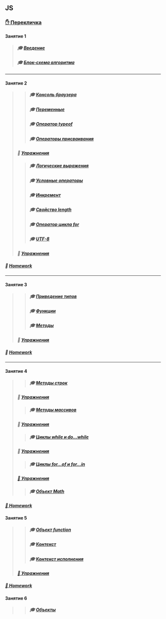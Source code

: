 ## JS
### [✋️ Перекличка](https://docs.google.com/forms/d/e/1FAIpQLSeNLyw2szKvsNyp4pHBzxySGKJHtB5bZKo_x76vTL5UCfwG2g/viewform)
#### Занятие 1
>##### 🎓 [Введение](https://github.com/garevna/js-samples/wiki/introduction)
>##### 🎓 [Блок-схема алгоритма](https://github.com/garevna/js-samples/wiki/Block-diagram)
***
#### Занятие 2
>>##### 🎓 [Консоль браузера](https://github.com/garevna/js-samples/wiki/Developer-Tools)
>>##### 🎓 [Переменные](https://github.com/garevna/js-samples/wiki/var)
>>##### 🎓 [Оператор typeof](https://github.com/garevna/js-samples/wiki/typeof)
>>##### 🎓 [Операторы присваивания](https://github.com/garevna/js-samples/wiki/Assignments)
>##### 💼 [Упражнения](https://docs.google.com/forms/d/e/1FAIpQLScO1DQE9Wjqjd33GnLBdZgWixEaSexuUvsW5kYf6ePUxCPZuw/viewform "открывайте в новой вкладке")
>>##### 🎓 [Логические выражения](https://github.com/garevna/js-samples/wiki/Boolean)
>>##### 🎓 [Условные операторы](https://github.com/garevna/js-samples/wiki/Conditional-operators)
>>##### 🎓 [Инкремент](https://github.com/garevna/js-samples/wiki/Increment)
>>##### 🎓 [Свойство length](https://github.com/garevna/js-samples/wiki/length)
>>##### 🎓 [Оператор цикла for](https://github.com/garevna/js-samples/wiki/for)
>>##### 🎓 [UTF-8](https://github.com/garevna/js-samples/wiki/UTF-8)
>##### 💼 [Упражнения](https://docs.google.com/forms/d/e/1FAIpQLSfjTMY7jF_kLLHzrE5bwhxOX7gUpbZ-M3mNv9fdFVvkf3K0Tg/viewform "открывайте в новой вкладке")
##### 💼 [Homework](https://github.com/garevna/js-samples/wiki/hw-02)
***
#### Занятие 3
>>##### 🎓 [Приведение типов](https://github.com/garevna/js-samples/wiki/data-types-conversion)
>>##### 🎓 [Функции](https://github.com/garevna/js-samples/wiki/function)
>>##### 🎓 [Методы](https://github.com/garevna/js-samples/wiki/method)
>##### 💼 [Упражнения](https://docs.google.com/forms/d/e/1FAIpQLSdBjeYayGRXNi8RfSH7vrPiMDBKDnr6dNs5S9GMF5-JE3DSyg/viewform "открывайте в новой вкладке")
##### 💼 [Homework](https://github.com/garevna/js-samples/wiki/hw-03)
***
#### Занятие 4
>>##### 🎓 [Методы строк](https://github.com/garevna/js-samples/wiki/Strings-methods)
>##### 💼 [Упражнения](https://docs.google.com/forms/d/e/1FAIpQLSew34gOiFVTzk3zRFNA6X7v9lN73OR7XP3duwE01LlIrJ_5Lg/viewform "открывайте в новой вкладке")
>>##### 🎓 [Методы массивов](https://github.com/garevna/js-samples/wiki/Array-methods)
>##### 💼 [Упражнения](https://docs.google.com/forms/d/e/1FAIpQLSe92DgUQdU74tDBUpZpBp-15AhMfYa8vSamEEN0vzpGHcpKPg/viewform "открывайте в новой вкладке")
>>##### 🎓 [Циклы while и do...while](https://github.com/garevna/js-samples/wiki/while)
>##### 💼 [Упражнения](https://docs.google.com/forms/d/e/1FAIpQLSfK5JxGB13fbuoZVr5Qo-m6oIeuRMl2sU8YmrXHUfJmAip6Qw/viewform "открывайте в новой вкладке")
>>##### 🎓 [Циклы for...of и for...in](https://github.com/garevna/js-samples/wiki/for-of-and-for-in)
>##### [💼 Упражнения](https://docs.google.com/forms/d/e/1FAIpQLScZbQw-5lHrv7kaT-OWgygYagdGiF34uDmQ0NNM-qMF6AXuNw/viewform "открывайте в новой вкладке")
>>##### 🎓 [Объект Math](https://github.com/garevna/js-samples/wiki/Math)
##### [💼 Homework](https://github.com/garevna/js-samples/wiki/hw-04 "открывайте в новой вкладке")
#### Занятие 5
>>##### 🎓 [Объект function](https://github.com/garevna/js-samples/wiki/function-object)
>>##### 🎓 [Контекст](https://github.com/garevna/js-samples/wiki/context)
>>##### 🎓 [Контекст исполнения](https://github.com/garevna/js-samples/wiki/execution-context)
>##### [💼 Упражнения](https://docs.google.com/forms/d/e/1FAIpQLSc1dKqyxEoSI9Z61KNtXPu7DUdIjFoNw7S_c-HDY8iCkmPonQ/viewform "открывайте в новой вкладке")
##### [💼 Homework](https://github.com/garevna/js-samples/wiki/hw-05 "открывайте в новой вкладке")
#### Занятие 6
>>##### 🎓 [Объекты](https://github.com/garevna/js-samples/wiki/objects)